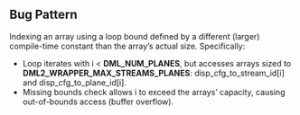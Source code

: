 ## Bug Pattern

Indexing an array using a loop bound defined by a different (larger) compile-time constant than the array’s actual size. Specifically:
- Loop iterates with i < __DML_NUM_PLANES__, but accesses arrays sized to __DML2_WRAPPER_MAX_STREAMS_PLANES__:
  disp_cfg_to_stream_id[i] and disp_cfg_to_plane_id[i].
- Missing bounds check allows i to exceed the arrays’ capacity, causing out-of-bounds access (buffer overflow).
